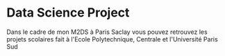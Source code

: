 # Data Science Project
Dans le cadre de mon M2DS à Paris Saclay vous pouvez retrouvez les projets scolaires fait à l'Ecole Polytechnique, Centrale et l'Université Paris Sud
